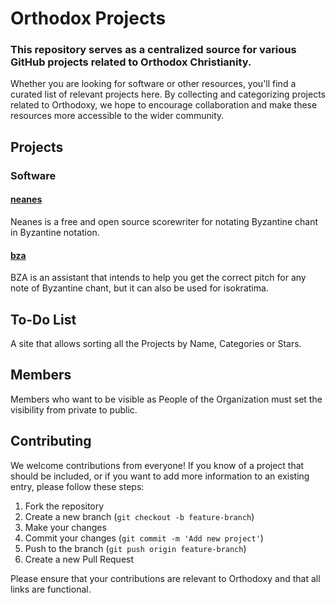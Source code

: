 # Orthodox Projects

### This repository serves as a centralized source for various GitHub projects related to Orthodox Christianity.

Whether you are looking for software or other resources, you'll find a curated list of relevant projects here. By collecting and categorizing projects related to Orthodoxy, we hope to encourage collaboration and make these resources more accessible to the wider community.

## Projects

### Software

#### [neanes](https://github.com/neanes/neanes)

Neanes is a free and open source scorewriter for notating Byzantine chant in Byzantine notation.

#### [bza](https://github.com/kolitsoy/bza)

BZA is an assistant that intends to help you get the correct pitch for any note of Byzantine chant, but it can also be used for isokratima.

## To-Do List

A site that allows sorting all the Projects by Name, Categories or Stars.

## Members

Members who want to be visible as People of the Organization must set the visibility from private to public.

## Contributing

We welcome contributions from everyone! If you know of a project that should be included, or if you want to add more information to an existing entry, please follow these steps:

1. Fork the repository
2. Create a new branch (`git checkout -b feature-branch`)
3. Make your changes
4. Commit your changes (`git commit -m 'Add new project'`)
5. Push to the branch (`git push origin feature-branch`)
6. Create a new Pull Request

Please ensure that your contributions are relevant to Orthodoxy and that all links are functional.

